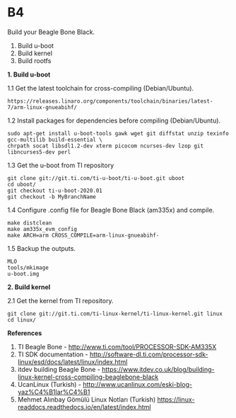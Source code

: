 # B4
Build your Beagle Bone Black.

1. Build u-boot
2. Build kernel
3. Build rootfs

**1. Build u-boot**

1.1  Get the latest toolchain for cross-compiling (Debian/Ubuntu).

```
https://releases.linaro.org/components/toolchain/binaries/latest-7/arm-linux-gnueabihf/
```

1.2  Install packages for dependencies before compiling (Debian/Ubuntu).

```
sudo apt-get install u-boot-tools gawk wget git diffstat unzip texinfo gcc-multilib build-essential \ 
chrpath socat libsdl1.2-dev xterm picocom ncurses-dev lzop git libncurses5-dev perl
```

1.3  Get the u-boot from TI repository

```
git clone git://git.ti.com/ti-u-boot/ti-u-boot.git uboot
cd uboot/
git checkout ti-u-boot-2020.01
git checkout -b MyBranchName
```

1.4  Configure .config file for Beagle Bone Black (am335x) and compile.

```
make distclean
make am335x_evm_config
make ARCH=arm CROSS_COMPILE=arm-linux-gnueabihf-
```

1.5  Backup the outputs.
```
MLO
tools/mkimage
u-boot.img
```

**2. Build kernel**

2.1  Get the kernel from TI repository.

```
git clone git://git.ti.com/ti-linux-kernel/ti-linux-kernel.git linux
cd linux/
```

**References**
1. TI Beagle Bone - http://www.ti.com/tool/PROCESSOR-SDK-AM335X
2. TI SDK documentation - http://software-dl.ti.com/processor-sdk-linux/esd/docs/latest/linux/index.html
3. itdev building Beagle Bone - https://www.itdev.co.uk/blog/building-linux-kernel-cross-compiling-beaglebone-black
4. UcanLinux (Turkish) - http://www.ucanlinux.com/eski-blog-yaz%C4%B1lar%C4%B1
5. Mehmet Alınbay Gömülü Linux Notları (Turkish) https://linux-readdocs.readthedocs.io/en/latest/index.html




